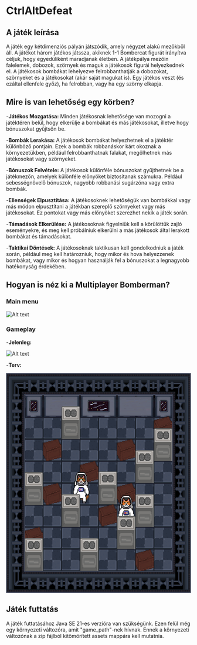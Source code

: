 # CtrlAltDefeat

## A játék leírása

A játék egy kétdimenziós pályán játszódik, amely négyzet alakú mezőkből áll. A játékot három játékos játssza,
akiknek 1-1 Bombercat figurát irányítva céljuk, hogy egyedüliként maradjanak életben.
A játékpálya mezőin falelemek, dobozok, szörnyek és maguk a játékosok figurái helyezkednek el.
A játékosok bombákat lehelyezve felrobbanthatják a dobozokat, szörnyeket és a játékosokat (akár saját magukat is).
Egy játékos veszt (és ezáltal ellenfele győz), ha felrobban, vagy ha egy szörny elkapja.

## Mire is van lehetőség egy körben?

 -**Játékos Mozgatása:**
Minden játékosnak lehetősége van mozogni a játéktéren belül, hogy elkerülje a bombákat és más játékosokat,
 illetve hogy bónuszokat gyűjtsön be.

-**Bombák Lerakása:**
A játékosok bombákat helyezhetnek el a játéktér különböző pontjain. Ezek a bombák robbanáskor kárt okoznak a 
környezetükben, például felrobbanthatnak falakat, megölhetnek más játékosokat vagy szörnyeket.

-**Bónuszok Felvétele:**
A játékosok különféle bónuszokat gyűjthetnek be a játékmezőn, amelyek különféle előnyöket biztosítanak számukra.
Például sebességnövelő bónuszok, nagyobb robbanási sugárzóna vagy extra bombák.

-**Ellenségek Elpusztítása:**
A játékosoknek lehetőségük van bombákkal vagy más módon elpusztítani a játékban szereplő szörnyeket vagy
más játékosokat. Ez pontokat vagy más előnyöket szerezhet nekik a játék során.

-**Támadások Elkerülése:**
A játékosoknak figyelniük kell a körülöttük zajló eseményekre, és meg kell próbálniuk elkerülni a más játékosok
által lerakott bombákat és támadásokat.

-**Taktikai Döntések:**
A játékosoknak taktikusan kell gondolkodniuk a játék során, például meg kell határozniuk, hogy mikor és hova
helyezzenek bombákat, vagy mikor és hogyan használják fel a bónuszokat a legnagyobb hatékonyság érdekében.

## Hogyan is néz ki a Multiplayer Bomberman?

### Main menu

<img alt="Alt text" height="600" src="readme/main_menu.gif" width="600"/>

### Gameplay
-**Jelenleg:**

<img alt="Alt text" height="600" src="readme/gameplay.gif" width="600"/>


-**Terv:**

<img alt="Alt text" height="600" src="readme/gameplay_2.png" width="600"/>

## Játék futtatás
A játék futtatásához Java SE 21-es verzióra van szükségünk. Ezen felül még egy környezeti változóra, amit "game_path"-nek hívnak. Ennek a környezeti változónak a zip fájlból kitömörített assets mappára kell mutatnia. 
